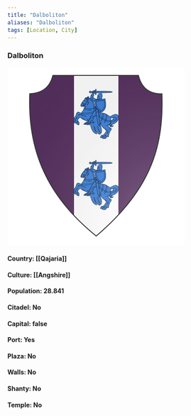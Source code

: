 ```yaml
---
title: "Dalboliton"
aliases: "Dalboliton"
tags: [Location, City]
---
```

### Dalboliton
![](attachment/b02eee64854866972de69bcb29c204c4.svg)

#### Country: [[Qajaria]]

#### Culture: [[Angshire]]

#### Population: 28.841

#### Citadel: No

#### Capital: false

#### Port: Yes

#### Plaza: No

#### Walls: No

#### Shanty: No

#### Temple: No

